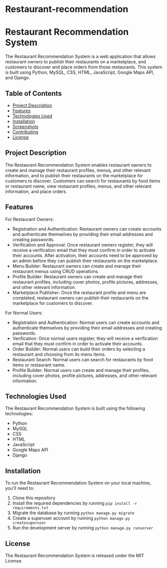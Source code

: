 # Restaurant-recommendation
# Restaurant Recommendation System

The Restaurant Recommendation System is a web application that allows restaurant owners to publish their restaurants on a marketplace, and customers to discover and place orders from those restaurants. This system is built using Python, MySQL, CSS, HTML, JavaScript, Google Maps API, and Django.

## Table of Contents

- [Project Description](#project-description)
- [Features](#features)
- [Technologies Used](#technologies-used)
- [Installation](#installation)
- [Screenshots](#screenshots)
- [Contributing](#contributing)
- [License](#license)

## Project Description

The Restaurant Recommendation System enables restaurant owners to create and manage their restaurant profiles, menus, and other relevant information, and to publish their restaurants on the marketplace for customers to discover. Customers can search for restaurants by food items or restaurant name, view restaurant profiles, menus, and other relevant information, and place orders.

## Features

For Restaurant Owners:

- Registration and Authentication: Restaurant owners can create accounts and authenticate themselves by providing their email addresses and creating passwords.
- Verification and Approval: Once restaurant owners register, they will receive a verification email that they must confirm in order to activate their accounts. After activation, their accounts need to be approved by an admin before they can publish their restaurants on the marketplace.
- Menu Builder: Restaurant owners can create and manage their restaurant menus using CRUD operations.
- Profile Builder: Restaurant owners can create and manage their restaurant profiles, including cover photos, profile pictures, addresses, and other relevant information.
- Marketplace Publisher: Once the restaurant profile and menu are completed, restaurant owners can publish their restaurants on the marketplace for customers to discover.

For Normal Users:

- Registration and Authentication: Normal users can create accounts and authenticate themselves by providing their email addresses and creating passwords.
- Verification: Once normal users register, they will receive a verification email that they must confirm in order to activate their accounts.
- Order Builder: Normal users can build their orders by selecting a restaurant and choosing from its menu items.
- Restaurant Search: Normal users can search for restaurants by food items or restaurant name.
- Profile Builder: Normal users can create and manage their profiles, including cover photos, profile pictures, addresses, and other relevant information.

## Technologies Used

The Restaurant Recommendation System is built using the following technologies:

- Python
- MySQL
- CSS
- HTML
- JavaScript
- Google Maps API
- Django

## Installation

To run the Restaurant Recommendation System on your local machine, you'll need to:

1. Clone this repository
2. Install the required dependencies by running `pip install -r requirements.txt`
3. Migrate the database by running `python manage.py migrate`
4. Create a superuser account by running `python manage.py createsuperuser`
5. Run the development server by running `python manage.py runserver`

## License

The Restaurant Recommendation System is released under the MIT License.
